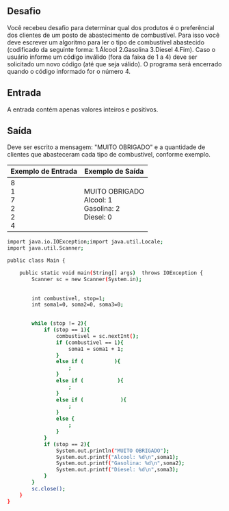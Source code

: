 ## Desafio

Você recebeu desafio para determinar qual dos produtos é o preferêncial dos clientes de um posto de abastecimento de combustível. Para isso você deve escrever um algoritmo para ler o tipo de combustível abastecido (codificado da seguinte forma: 1.Álcool 2.Gasolina 3.Diesel 4.Fim). Caso o usuário informe um código inválido (fora da faixa de 1 a 4) deve ser solicitado um novo código (até que seja válido). O programa será encerrado quando o código informado for o número 4.

## Entrada

A entrada contém apenas valores inteiros e positivos.

## Saída

Deve ser escrito a mensagem: "MUITO OBRIGADO" e a quantidade de clientes que abasteceram cada tipo de combustível, conforme exemplo.

| Exemplo de Entrada | Exemplo de Saída|
| ---|--- |
| 8<br />1<br />7<br />2<br />2<br />4 | MUITO OBRIGADO<br />Alcool: 1<br />Gasolina: 2<br />Diesel: 0 |

```bash
import java.io.IOException;import java.util.Locale;
import java.util.Scanner;

public class Main {

	public static void main(String[] args)  throws IOException {
		Scanner sc = new Scanner(System.in);
		
		
		int combustivel, stop=1;
		int soma1=0, soma2=0, soma3=0;

		
		while (stop != 2){
			if (stop == 1){
				combustivel = sc.nextInt();
				if (combustivel == 1){
					soma1 = soma1 + 1;
				}
				else if (          ){
					;
				}
				else if (           ){
					;
				}
				else if (            ){
					;
				}
				else {
					;
				}
			}
			if (stop == 2){
				System.out.println("MUITO OBRIGADO");
				System.out.printf("Alcool: %d\n",soma1);
				System.out.printf("Gasolina: %d\n",soma2);
				System.out.printf("Diesel: %d\n",soma3);
			}
		}
		sc.close();
	}
}


```